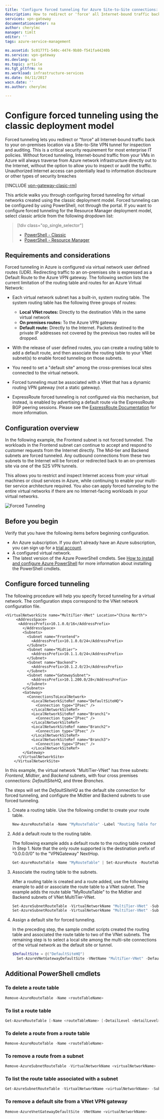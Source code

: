 ```yaml
---
title: 'Configure forced tunneling for Azure Site-to-Site connections: classic | Azure'
description: How to redirect or 'force' all Internet-bound traffic back to your on-premises location.
services: vpn-gateway
documentationcenter: na
author: cherylmc
manager: timlt
editor: ''
tags: azure-service-management

ms.assetid: 5c0177f1-540c-4474-9b80-f541fa44240b
ms.service: vpn-gateway
ms.devlang: na
ms.topic: article
ms.tgt_pltfrm: na
ms.workload: infrastructure-services
ms.date: 04/11/2017
wacn.date: ''
ms.author: cherylmc

---
```

# Configure forced tunneling using the classic deployment model

Forced tunneling lets you redirect or "force" all Internet-bound traffic back to your on-premises location via a Site-to-Site VPN tunnel for inspection and auditing. This is a critical security requirement for most enterprise IT policies. Without forced tunneling, Internet-bound traffic from your VMs in Azure will always traverse from Azure network infrastructure directly out to the Internet, without the option to allow you to inspect or audit the traffic. Unauthorized Internet access can potentially lead to information disclosure or other types of security breaches

[!INCLUDE [vpn-gateway-clasic-rm](../../includes/vpn-gateway-classic-rm-include.md)]

This article walks you through configuring forced tunneling for virtual networks created using the classic deployment model. Forced tunneling can be configured by using PowerShell, not through the portal. If you want to configure forced tunneling for the Resource Manager deployment model, select classic article from the following dropdown list:

> [!div class="op_single_selector"]
> * [PowerShell - Classic](vpn-gateway-about-forced-tunneling.md)
> * [PowerShell - Resource Manager](vpn-gateway-forced-tunneling-rm.md)
> 
> 

## Requirements and considerations
Forced tunneling in Azure is configured via virtual network user defined routes (UDR). Redirecting traffic to an on-premises site is expressed as a Default Route to the Azure VPN gateway. The following section lists the current limitation of the routing table and routes for an Azure Virtual Network:

* Each virtual network subnet has a built-in, system routing table. The system routing table has the following three groups of routes:

    * **Local VNet routes:** Directly to the destination VMs in the same virtual network
    * **On premises routes:** To the Azure VPN gateway
    * **Default route:** Directly to the Internet. Packets destined to the private IP addresses not covered by the previous two routes will be dropped.
* With the release of user defined routes, you can create a routing table to add a default route, and then associate the routing table to your VNet subnet(s) to enable forced tunneling on those subnets.
* You need to set a "default site" among the cross-premises local sites connected to the virtual network.
* Forced tunneling must be associated with a VNet that has a dynamic routing VPN gateway (not a static gateway).
* ExpressRoute forced tunneling is not configured via this mechanism, but instead, is enabled by advertising a default route via the ExpressRoute BGP peering sessions. Please see the [ExpressRoute Documentation](/azure/expressroute/) for more information.

## Configuration overview
In the following example, the Frontend subnet is not forced tunneled. The workloads in the Frontend subnet can continue to accept and respond to customer requests from the Internet directly. The Mid-tier and Backend subnets are forced tunneled. Any outbound connections from these two subnets to the Internet will be forced or redirected back to an on-premises site via one of the S2S VPN tunnels.

This allows you to restrict and inspect Internet access from your virtual machines or cloud services in Azure, while continuing to enable your multi-tier service architecture required. You also can apply forced tunneling to the entire virtual networks if there are no Internet-facing workloads in your virtual networks.

![Forced Tunneling](./media/vpn-gateway-about-forced-tunneling/forced-tunnel.png)

## Before you begin
Verify that you have the following items before beginning configuration.

* An Azure subscription. If you don't already have an Azure subscription, you can sign up for a [trial account](https://www.azure.cn/pricing/1rmb-trial).
* A configured virtual network. 
* The latest version of the Azure PowerShell cmdlets. See [How to install and configure Azure PowerShell](https://docs.microsoft.com/powershell/azureps-cmdlets-docs) for more information about installing the PowerShell cmdlets.

## Configure forced tunneling
The following procedure will help you specify forced tunneling for a virtual network. The configuration steps correspond to the VNet network configuration file.

```
<VirtualNetworkSite name="MultiTier-VNet" Location="China North">
     <AddressSpace>
      <AddressPrefix>10.1.0.0/16</AddressPrefix>
        </AddressSpace>
        <Subnets>
          <Subnet name="Frontend">
            <AddressPrefix>10.1.0.0/24</AddressPrefix>
          </Subnet>
          <Subnet name="Midtier">
            <AddressPrefix>10.1.1.0/24</AddressPrefix>
          </Subnet>
          <Subnet name="Backend">
            <AddressPrefix>10.1.2.0/23</AddressPrefix>
          </Subnet>
          <Subnet name="GatewaySubnet">
            <AddressPrefix>10.1.200.0/28</AddressPrefix>
          </Subnet>
        </Subnets>
        <Gateway>
          <ConnectionsToLocalNetwork>
            <LocalNetworkSiteRef name="DefaultSiteHQ">
              <Connection type="IPsec" />
            </LocalNetworkSiteRef>
            <LocalNetworkSiteRef name="Branch1">
              <Connection type="IPsec" />
            </LocalNetworkSiteRef>
            <LocalNetworkSiteRef name="Branch2">
              <Connection type="IPsec" />
            </LocalNetworkSiteRef>
            <LocalNetworkSiteRef name="Branch3">
              <Connection type="IPsec" />
            </LocalNetworkSiteRef>
        </Gateway>
      </VirtualNetworkSite>
    </VirtualNetworkSite>
```

In this example, the virtual network "MultiTier-VNet" has three subnets: *Frontend*, *Midtier*, and *Backend* subnets, with four cross premises connections: *DefaultSiteHQ*, and three *Branches*. 

The steps will set the *DefaultSiteHQ* as the default site connection for forced tunneling, and configure the Midtier and Backend subnets to use forced tunneling.

1. Create a routing table. Use the following cmdlet to create your route table.

    ```powershell
    New-AzureRouteTable -Name "MyRouteTable" -Label "Routing Table for Forced Tunneling" -Location "China North"
    ```
2. Add a default route to the routing table. 

    The following example adds a default route to the routing table created in Step 1. Note that the only route supported is the destination prefix of "0.0.0.0/0" to the "VPNGateway" NextHop.

    ```powershell
    Get-AzureRouteTable -Name "MyRouteTable" | Set-AzureRoute -RouteTable "MyRouteTable" -RouteName "DefaultRoute" -AddressPrefix "0.0.0.0/0" -NextHopType VPNGateway
    ```
3. Associate the routing table to the subnets. 

    After a routing table is created and a route added, use the following example to add or associate the route table to a VNet subnet. The example adds the route table "MyRouteTable" to the Midtier and Backend subnets of VNet MultiTier-VNet.

    ```powershell
    Set-AzureSubnetRouteTable -VirtualNetworkName "MultiTier-VNet" -SubnetName "Midtier" -RouteTableName "MyRouteTable"
    Set-AzureSubnetRouteTable -VirtualNetworkName "MultiTier-VNet" -SubnetName "Backend" -RouteTableName "MyRouteTable"
    ```
4. Assign a default site for forced tunneling. 

    In the preceding step, the sample cmdlet scripts created the routing table and associated the route table to two of the VNet subnets. The remaining step is to select a local site among the multi-site connections of the virtual network as the default site or tunnel.

    ```powershell
    $DefaultSite = @("DefaultSiteHQ")
      Set-AzureVNetGatewayDefaultSite -VNetName "MultiTier-VNet" -DefaultSite "DefaultSiteHQ"
    ```

## Additional PowerShell cmdlets
### To delete a route table

```powershell
Remove-AzureRouteTable -Name <routeTableName>
```

### To list a route table

```powershell
Get-AzureRouteTable [-Name <routeTableName> [-DetailLevel <detailLevel>]]
```

### To delete a route from a route table

```powershell
Remove-AzureRouteTable -Name <routeTableName>
```

### To remove a route from a subnet

```powershell
Remove-AzureSubnetRouteTable -VirtualNetworkName <virtualNetworkName> -SubnetName <subnetName>
```

### To list the route table associated with a subnet

```powershell
Get-AzureSubnetRouteTable -VirtualNetworkName <virtualNetworkName> -SubnetName <subnetName>
```

### To remove a default site from a VNet VPN gateway

```powershell
Remove-AzureVnetGatewayDefaultSite -VNetName <virtualNetworkName>
```

